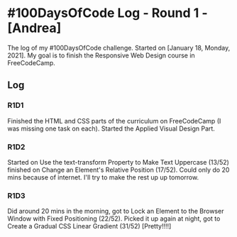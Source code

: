 # #100DaysOfCode Log - Round 1 - [Andrea]

The log of my #100DaysOfCode challenge. Started on [January 18, Monday, 2021]. My goal is to finish the Responsive Web Design course in FreeCodeCamp.

## Log

### R1D1 
Finished the HTML and CSS parts of the curriculum on FreeCodeCamp (I was missing one task on each). Started the Applied Visual Design Part.

### R1D2
Started on Use the text-transform Property to Make Text Uppercase (13/52) finished on Change an Element's Relative Position (17/52). Could only do 20 mins because of internet. I'll try to make the rest up up tomorrow.

### R1D3
Did around 20 mins in the morning, got to Lock an Element to the Browser Window with Fixed Positioning (22/52). Picked it up again at night, got to Create a Gradual CSS Linear Gradient (31/52) [Pretty!!!!]
